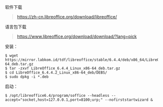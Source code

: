 软件下载 

> https://zh-cn.libreoffice.org/download/libreoffice/

语言包下载

> https://www.libreoffice.org/download/download/?lang=pick

安装：

```
$ wget https://mirror.labkom.id/tdf/libreoffice/stable/6.4.4/deb/x86_64/LibreOffice_6.4.4_Linux_x86-64_deb.tar.gz
$ tar -zxvf LibreOffice_6.4.4_Linux_x86-64_deb.tar.gz
$ cd LibreOffice_6.4.4.2_Linux_x86-64_deb/DEBS/
$ sudo dpkg -i *.deb
```

启动：

```
$ /opt/libreoffice6.4/program/soffice --headless --accept="socket,host=127.0.0.1,port=8100;urp;" --nofirststartwizard &
```



